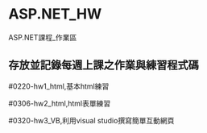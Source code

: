 # ASP.NET_HW
ASP.NET課程_作業區
## 存放並記錄每週上課之作業與練習程式碼

#0220-hw1_html,基本html練習

#0306-hw2_html,html表單練習

#0320-hw3_VB,利用visual studio撰寫簡單互動網頁
